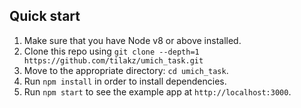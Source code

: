 ## Quick start

1.  Make sure that you have Node v8 or above installed.
2.  Clone this repo using `git clone --depth=1 https://github.com/tilakz/umich_task.git`
3.  Move to the appropriate directory: `cd umich_task`.<br />
4.  Run `npm install` in order to install dependencies.<br />
5.  Run `npm start` to see the example app at `http://localhost:3000`.
